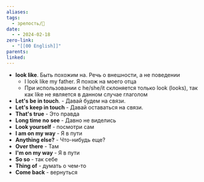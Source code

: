 ```yaml
---
aliases: 
tags:
  - зрелость/🌱
date:
  - - 2024-02-18
zero-link:
  - "[[00 English]]"
parents: 
linked:
---
```

- **look like**. Быть похожим на. Речь о внешности, а не поведении
	- I look like my father. Я похож на моего отца
	- При использовании с he/she/it склоняется только look (looks), так как like не является в данном случае глаголом
- **Let's be in touch**. - Давай будем на связи.
- **Let's keep in touch** - Давай оставаться на связи.
- **That's true** - Это правда  
- **Long time no see** - Давно не виделись
- **Look yourself** - посмотри сам
- **I am on my way** - Я в пути
- **Anything else?** - Что-нибудь еще?
- **Over there** - Там
- **I'm on my way** - Я в пути
- **So so** - так себе
- **Thing of** - думать о чем-то
- **Come back** - вернуться